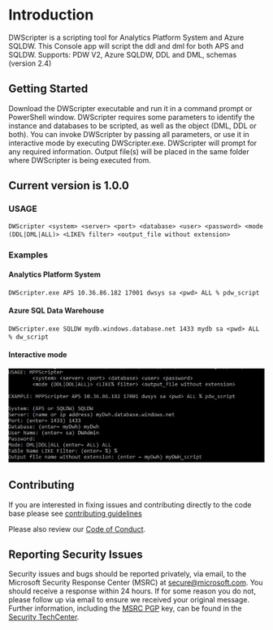 # Introduction

DWScripter is a scripting tool for Analytics Platform System and Azure SQLDW. This Console app will script the ddl and dml for both APS and SQLDW.
Supports: PDW V2, Azure SQLDW, DDL and DML, schemas (version 2.4)

## Getting Started

Download the DWScripter executable and run it in a command prompt or PowerShell window.
DWScripter requires some parameters to identify the instance and databases to be scripted, as well as the object (DML, DDL or both).
You can invoke DWScripter by passing all parameters, or use it in interactive mode by executing DWScripter.exe. DWScripter will prompt for any required information.
Output file(s) will be placed in the same folder where DWScripter is being executed from.

## Current version is 1.0.0

### USAGE

    DWScripter <system> <server> <port> <database> <user> <password> <mode (DDL|DML|ALL)> <LIKE% filter> <output_file without extension>

### Examples

#### Analytics Platform System

    DWScripter.exe APS 10.36.86.182 17001 dwsys sa <pwd> ALL % pdw_script

#### Azure SQL Data Warehouse

    DWScripter.exe SQLDW mydb.windows.database.net 1433 mydb sa <pwd> ALL % dw_script

#### Interactive mode

![Interactive](./images/Interactive.JPG)

## Contributing

If you are interested in fixing issues and contributing directly to the code base please see [contributing guidelines](./CONTRIBUTING.md)

Please also review our [Code of Conduct](https://opensource.microsoft.com/codeofconduct/).

## Reporting Security Issues

Security issues and bugs should be reported privately, via email, to the Microsoft Security
Response Center (MSRC) at [secure@microsoft.com](mailto:secure@microsoft.com). You should
receive a response within 24 hours. If for some reason you do not, please follow up via
email to ensure we received your original message. Further information, including the
[MSRC PGP](https://technet.microsoft.com/en-us/security/dn606155) key, can be found in
the [Security TechCenter](https://technet.microsoft.com/en-us/security/default).
